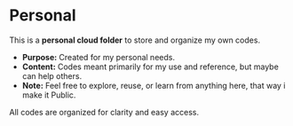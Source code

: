 # Personal
This is a **personal cloud folder** to store and organize my own codes.  

- **Purpose:** Created for my personal needs.  
- **Content:** Codes meant primarily for my use and reference, but maybe can help others.  
- **Note:** Feel free to explore, reuse, or learn from anything here, that way i make it Public. 

All codes are organized for clarity and easy access.
